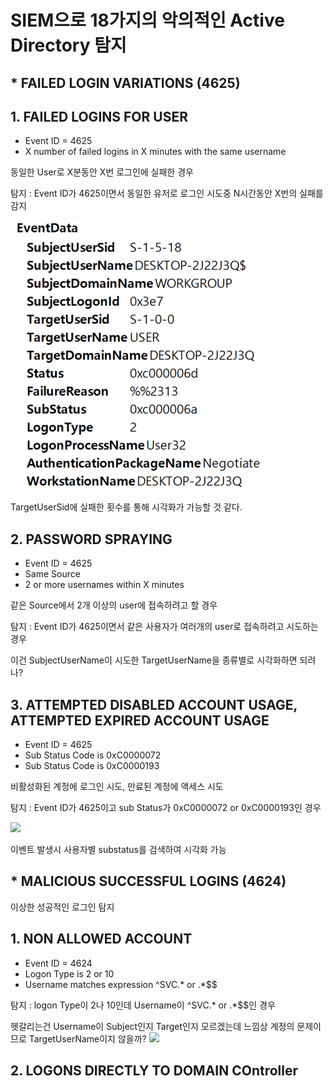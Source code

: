 # SIEM으로 18가지의 악의적인 Active Directory 탐지

## * FAILED LOGIN VARIATIONS (4625)


## 1. FAILED LOGINS FOR USER

- Event ID = 4625
- X number of failed logins in X minutes with the same username

동일한 User로 X분동안 X번 로그인에 실패한 경우

탐지 : Event ID가 4625이면서 동일한 유저로 로그인 시도중 N시간동안 X번의 실패를 감지


![](../image/148.png)

TargetUserSid에 실패한 횟수를 통해 시각화가 가능할 것 같다.


## 2. PASSWORD SPRAYING

- Event ID = 4625
- Same Source
- 2 or more usernames within X minutes

같은 Source에서 2개 이상의 user에 접속하려고 할 경우

탐지 : Event ID가 4625이면서 같은 사용자가 여러개의 user로 접속하려고 시도하는 경우

이건 SubjectUserName이 시도한 TargetUserName을 종류별로 시각화하면 되려나?

## 3. ATTEMPTED DISABLED ACCOUNT USAGE, ATTEMPTED EXPIRED ACCOUNT USAGE

- Event ID = 4625
- Sub Status Code is 0xC0000072
- Sub Status Code is 0xC0000193

비활성화된 계정에 로그인 시도, 만료된 계정에 액세스 시도

탐지 : Event ID가 4625이고 sub Status가 0xC0000072 or 0xC0000193인 경우

![](ELK-study/image/148.png)

이벤트 발생시 사용자별 substatus를 검색하여 시각화 가능

## * MALICIOUS SUCCESSFUL LOGINS (4624)

이상한 성공적인 로그인 탐지

## 1. NON ALLOWED ACCOUNT

- Event ID = 4624
- Logon Type is 2 or 10 
- Username matches expression ^SVC.* or .*\$$

탐지 : logon Type이 2나 10인데 Username이 ^SVC.* or .*\$$인 경우

헷갈리는건 Username이 Subject인지 Target인지 모르겠는데 느낌상 계정의 문제이므로 TargetUserName이지 않을까?
![](ELK-study/image/149.png)


## 2. LOGONS DIRECTLY TO DOMAIN COntroller




